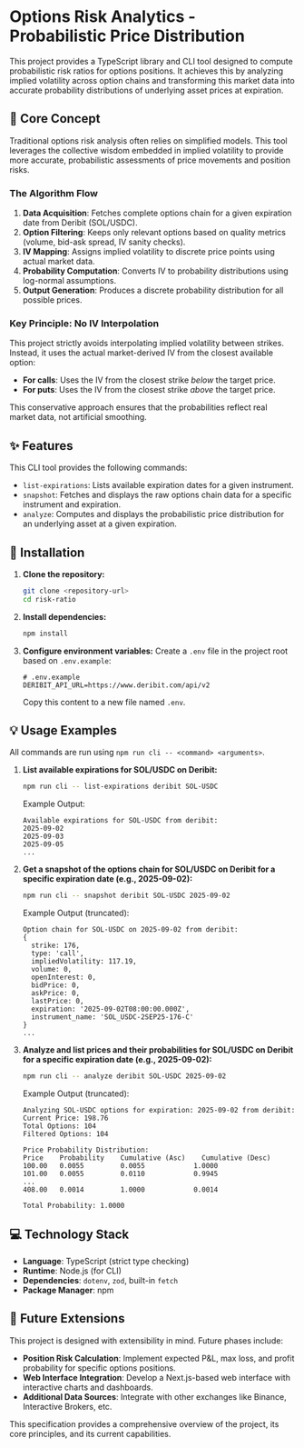 # Options Risk Analytics - Probabilistic Price Distribution

This project provides a TypeScript library and CLI tool designed to compute probabilistic risk ratios for options positions. It achieves this by analyzing implied volatility across option chains and transforming this market data into accurate probability distributions of underlying asset prices at expiration.

## 🎯 Core Concept

Traditional options risk analysis often relies on simplified models. This tool leverages the collective wisdom embedded in implied volatility to provide more accurate, probabilistic assessments of price movements and position risks.

### The Algorithm Flow

1.  **Data Acquisition**: Fetches complete options chain for a given expiration date from Deribit (SOL/USDC).
2.  **Option Filtering**: Keeps only relevant options based on quality metrics (volume, bid-ask spread, IV sanity checks).
3.  **IV Mapping**: Assigns implied volatility to discrete price points using actual market data.
4.  **Probability Computation**: Converts IV to probability distributions using log-normal assumptions.
5.  **Output Generation**: Produces a discrete probability distribution for all possible prices.

### Key Principle: No IV Interpolation

This project strictly avoids interpolating implied volatility between strikes. Instead, it uses the actual market-derived IV from the closest available option:

*   **For calls**: Uses the IV from the closest strike *below* the target price.
*   **For puts**: Uses the IV from the closest strike *above* the target price.

This conservative approach ensures that the probabilities reflect real market data, not artificial smoothing.

## ✨ Features

This CLI tool provides the following commands:

*   `list-expirations`: Lists available expiration dates for a given instrument.
*   `snapshot`: Fetches and displays the raw options chain data for a specific instrument and expiration.
*   `analyze`: Computes and displays the probabilistic price distribution for an underlying asset at a given expiration.

## 🚀 Installation

1.  **Clone the repository:**
    ```bash
    git clone <repository-url>
    cd risk-ratio
    ```
2.  **Install dependencies:**
    ```bash
    npm install
    ```
3.  **Configure environment variables:**
    Create a `.env` file in the project root based on `.env.example`:
    ```
    # .env.example
    DERIBIT_API_URL=https://www.deribit.com/api/v2
    ```
    Copy this content to a new file named `.env`.

## 💡 Usage Examples

All commands are run using `npm run cli -- <command> <arguments>`.

1.  **List available expirations for SOL/USDC on Deribit:**
    ```bash
    npm run cli -- list-expirations deribit SOL-USDC
    ```
    Example Output:
    ```
    Available expirations for SOL-USDC from deribit:
    2025-09-02
    2025-09-03
    2025-09-05
    ...
    ```

2.  **Get a snapshot of the options chain for SOL/USDC on Deribit for a specific expiration date (e.g., 2025-09-02):**
    ```bash
    npm run cli -- snapshot deribit SOL-USDC 2025-09-02
    ```
    Example Output (truncated):
    ```
    Option chain for SOL-USDC on 2025-09-02 from deribit:
    {
      strike: 176,
      type: 'call',
      impliedVolatility: 117.19,
      volume: 0,
      openInterest: 0,
      bidPrice: 0,
      askPrice: 0,
      lastPrice: 0,
      expiration: '2025-09-02T08:00:00.000Z',
      instrument_name: 'SOL_USDC-2SEP25-176-C'
    }
    ...
    ```

3.  **Analyze and list prices and their probabilities for SOL/USDC on Deribit for a specific expiration date (e.g., 2025-09-02):**
    ```bash
    npm run cli -- analyze deribit SOL-USDC 2025-09-02
    ```
    Example Output (truncated):
    ```
    Analyzing SOL-USDC options for expiration: 2025-09-02 from deribit:
    Current Price: 198.76
    Total Options: 104
    Filtered Options: 104

    Price Probability Distribution:
    Price    Probability    Cumulative (Asc)    Cumulative (Desc)
    100.00   0.0055         0.0055            1.0000
    101.00   0.0055         0.0110            0.9945
    ...
    408.00   0.0014         1.0000            0.0014

    Total Probability: 1.0000
    ```

## 💻 Technology Stack

*   **Language**: TypeScript (strict type checking)
*   **Runtime**: Node.js (for CLI)
*   **Dependencies**: `dotenv`, `zod`, built-in `fetch`
*   **Package Manager**: npm

## 🔮 Future Extensions

This project is designed with extensibility in mind. Future phases include:

*   **Position Risk Calculation**: Implement expected P&L, max loss, and profit probability for specific options positions.
*   **Web Interface Integration**: Develop a Next.js-based web interface with interactive charts and dashboards.
*   **Additional Data Sources**: Integrate with other exchanges like Binance, Interactive Brokers, etc.

This specification provides a comprehensive overview of the project, its core principles, and its current capabilities.
